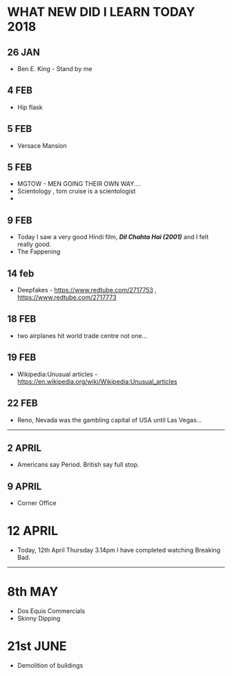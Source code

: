 # WHAT NEW DID I LEARN TODAY 2018


## 26 JAN

- Ben E. King - Stand by me

## 4 FEB 
- Hip flask

## 5 FEB
- Versace Mansion

## 5 FEB 
- MGTOW - MEN GOING THEIR OWN WAY....
- Scientology , tom cruise is a scientologist
-  

## 9 FEB 
- Today I saw a very good Hindi film, ***Dil Chahta Hai (2001)*** and I felt really good. 
- The Fappening


## 14 feb 
- Deepfakes - https://www.redtube.com/2717753 , https://www.redtube.com/2717773 



## 18 FEB 
- two airplanes hit world trade centre not one...

## 19 FEB 
- Wikipedia:Unusual articles - https://en.wikipedia.org/wiki/Wikipedia:Unusual_articles

## 22 FEB
- Reno, Nevada was the gambling capital of USA until Las Vegas... 

--------------------

## 2 APRIL 
- Americans say Period. British say full stop.


## 9 APRIL 
- Corner Office 

# 12 APRIL 
- Today, 12th April Thursday 3.14pm I have completed watching Breaking Bad. 

-------------------

# 8th MAY 
- Dos Equis Commercials
- Skinny Dipping

# 21st JUNE 
- Demolition of buildings



